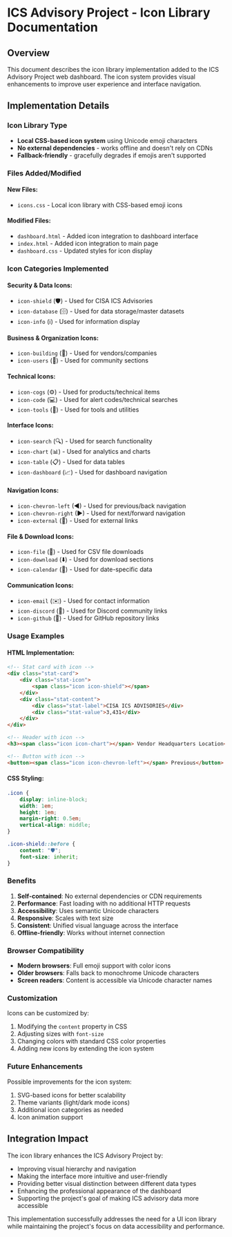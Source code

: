 # ICS Advisory Project - Icon Library Documentation

## Overview

This document describes the icon library implementation added to the ICS Advisory Project web dashboard. The icon system provides visual enhancements to improve user experience and interface navigation.

## Implementation Details

### Icon Library Type
- **Local CSS-based icon system** using Unicode emoji characters
- **No external dependencies** - works offline and doesn't rely on CDNs
- **Fallback-friendly** - gracefully degrades if emojis aren't supported

### Files Added/Modified

#### New Files:
- `icons.css` - Local icon library with CSS-based emoji icons

#### Modified Files:
- `dashboard.html` - Added icon integration to dashboard interface
- `index.html` - Added icon integration to main page
- `dashboard.css` - Updated styles for icon display

### Icon Categories Implemented

#### Security & Data Icons:
- `icon-shield` (🛡️) - Used for CISA ICS Advisories
- `icon-database` (🗄️) - Used for data storage/master datasets
- `icon-info` (ℹ️) - Used for information display

#### Business & Organization Icons:
- `icon-building` (🏢) - Used for vendors/companies
- `icon-users` (👥) - Used for community sections

#### Technical Icons:
- `icon-cogs` (⚙️) - Used for products/technical items
- `icon-code` (💻) - Used for alert codes/technical searches
- `icon-tools` (🔧) - Used for tools and utilities

#### Interface Icons:
- `icon-search` (🔍) - Used for search functionality
- `icon-chart` (📊) - Used for analytics and charts
- `icon-table` (📋) - Used for data tables
- `icon-dashboard` (📈) - Used for dashboard navigation

#### Navigation Icons:
- `icon-chevron-left` (◀) - Used for previous/back navigation
- `icon-chevron-right` (▶) - Used for next/forward navigation
- `icon-external` (🔗) - Used for external links

#### File & Download Icons:
- `icon-file` (📄) - Used for CSV file downloads
- `icon-download` (⬇️) - Used for download sections
- `icon-calendar` (📅) - Used for date-specific data

#### Communication Icons:
- `icon-email` (✉️) - Used for contact information
- `icon-discord` (💬) - Used for Discord community links
- `icon-github` (📁) - Used for GitHub repository links

### Usage Examples

#### HTML Implementation:
```html
<!-- Stat card with icon -->
<div class="stat-card">
    <div class="stat-icon">
        <span class="icon icon-shield"></span>
    </div>
    <div class="stat-content">
        <div class="stat-label">CISA ICS ADVISORIES</div>
        <div class="stat-value">3,431</div>
    </div>
</div>

<!-- Header with icon -->
<h3><span class="icon icon-chart"></span> Vendor Headquarters Location</h3>

<!-- Button with icon -->
<button><span class="icon icon-chevron-left"></span> Previous</button>
```

#### CSS Styling:
```css
.icon {
    display: inline-block;
    width: 1em;
    height: 1em;
    margin-right: 0.5em;
    vertical-align: middle;
}

.icon-shield::before {
    content: "🛡️";
    font-size: inherit;
}
```

### Benefits

1. **Self-contained**: No external dependencies or CDN requirements
2. **Performance**: Fast loading with no additional HTTP requests
3. **Accessibility**: Uses semantic Unicode characters
4. **Responsive**: Scales with text size
5. **Consistent**: Unified visual language across the interface
6. **Offline-friendly**: Works without internet connection

### Browser Compatibility

- **Modern browsers**: Full emoji support with color icons
- **Older browsers**: Falls back to monochrome Unicode characters
- **Screen readers**: Content is accessible via Unicode character names

### Customization

Icons can be customized by:
1. Modifying the `content` property in CSS
2. Adjusting sizes with `font-size`
3. Changing colors with standard CSS color properties
4. Adding new icons by extending the icon system

### Future Enhancements

Possible improvements for the icon system:
1. SVG-based icons for better scalability
2. Theme variants (light/dark mode icons)
3. Additional icon categories as needed
4. Icon animation support

## Integration Impact

The icon library enhances the ICS Advisory Project by:
- Improving visual hierarchy and navigation
- Making the interface more intuitive and user-friendly
- Providing better visual distinction between different data types
- Enhancing the professional appearance of the dashboard
- Supporting the project's goal of making ICS advisory data more accessible

This implementation successfully addresses the need for a UI icon library while maintaining the project's focus on data accessibility and performance.